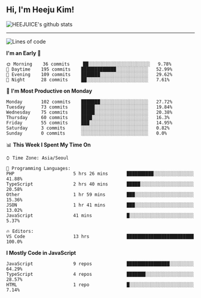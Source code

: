 ## Hi, I'm Heeju Kim!

![HEEJUICE's github stats](https://github-readme-stats.vercel.app/api?username=HEEJUICE&show_icons=true)

---
<!--START_SECTION:waka-->
![Lines of code](https://img.shields.io/badge/From%20Hello%20World%20I%27ve%20Written-19.7%20million%20lines%20of%20code-blue)

**I'm an Early 🐤** 

```text
🌞 Morning    36 commits     ██░░░░░░░░░░░░░░░░░░░░░░░   9.78% 
🌆 Daytime    195 commits    █████████████░░░░░░░░░░░░   52.99% 
🌃 Evening    109 commits    ███████░░░░░░░░░░░░░░░░░░   29.62% 
🌙 Night      28 commits     ██░░░░░░░░░░░░░░░░░░░░░░░   7.61%

```
📅 **I'm Most Productive on Monday** 

```text
Monday       102 commits    ███████░░░░░░░░░░░░░░░░░░   27.72% 
Tuesday      73 commits     █████░░░░░░░░░░░░░░░░░░░░   19.84% 
Wednesday    75 commits     █████░░░░░░░░░░░░░░░░░░░░   20.38% 
Thursday     60 commits     ████░░░░░░░░░░░░░░░░░░░░░   16.3% 
Friday       55 commits     ███░░░░░░░░░░░░░░░░░░░░░░   14.95% 
Saturday     3 commits      ░░░░░░░░░░░░░░░░░░░░░░░░░   0.82% 
Sunday       0 commits      ░░░░░░░░░░░░░░░░░░░░░░░░░   0.0%

```


📊 **This Week I Spent My Time On** 

```text
⌚︎ Time Zone: Asia/Seoul

💬 Programming Languages: 
PHP                      5 hrs 26 mins       ██████████░░░░░░░░░░░░░░░   41.88% 
TypeScript               2 hrs 40 mins       █████░░░░░░░░░░░░░░░░░░░░   20.58% 
Other                    1 hr 59 mins        ███░░░░░░░░░░░░░░░░░░░░░░   15.36% 
JSON                     1 hr 41 mins        ███░░░░░░░░░░░░░░░░░░░░░░   13.02% 
JavaScript               41 mins             █░░░░░░░░░░░░░░░░░░░░░░░░   5.37%

🔥 Editors: 
VS Code                  13 hrs              █████████████████████████   100.0%

```

**I Mostly Code in JavaScript** 

```text
JavaScript               9 repos             ████████████████░░░░░░░░░   64.29% 
TypeScript               4 repos             ███████░░░░░░░░░░░░░░░░░░   28.57% 
HTML                     1 repo              █░░░░░░░░░░░░░░░░░░░░░░░░   7.14%

```



<!--END_SECTION:waka-->
